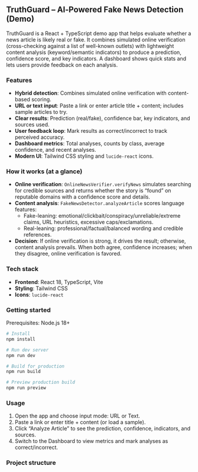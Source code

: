 ## TruthGuard – AI‑Powered Fake News Detection (Demo)

TruthGuard is a React + TypeScript demo app that helps evaluate whether a news article is likely real or fake. It combines simulated online verification (cross-checking against a list of well-known outlets) with lightweight content analysis (keyword/semantic indicators) to produce a prediction, confidence score, and key indicators. A dashboard shows quick stats and lets users provide feedback on each analysis.

### Features
- **Hybrid detection**: Combines simulated online verification with content-based scoring.
- **URL or text input**: Paste a link or enter article title + content; includes sample articles to try.
- **Clear results**: Prediction (real/fake), confidence bar, key indicators, and sources used.
- **User feedback loop**: Mark results as correct/incorrect to track perceived accuracy.
- **Dashboard metrics**: Total analyses, counts by class, average confidence, and recent analyses.
- **Modern UI**: Tailwind CSS styling and `lucide-react` icons.

### How it works (at a glance)
- **Online verification**: `OnlineNewsVerifier.verifyNews` simulates searching for credible sources and returns whether the story is “found” on reputable domains with a confidence score and details.
- **Content analysis**: `FakeNewsDetector.analyzeArticle` scores language features:
  - Fake-leaning: emotional/clickbait/conspiracy/unreliable/extreme claims, URL heuristics, excessive caps/exclamations.
  - Real-leaning: professional/factual/balanced wording and credible references.
- **Decision**: If online verification is strong, it drives the result; otherwise, content analysis prevails. When both agree, confidence increases; when they disagree, online verification is favored.

### Tech stack
- **Frontend**: React 18, TypeScript, Vite
- **Styling**: Tailwind CSS
- **Icons**: `lucide-react`

### Getting started
Prerequisites: Node.js 18+

```bash
# Install
npm install

# Run dev server
npm run dev

# Build for production
npm run build

# Preview production build
npm run preview
```

### Usage
1. Open the app and choose input mode: URL or Text.
2. Paste a link or enter title + content (or load a sample).
3. Click “Analyze Article” to see the prediction, confidence, indicators, and sources.
4. Switch to the Dashboard to view metrics and mark analyses as correct/incorrect.

### Project structure
